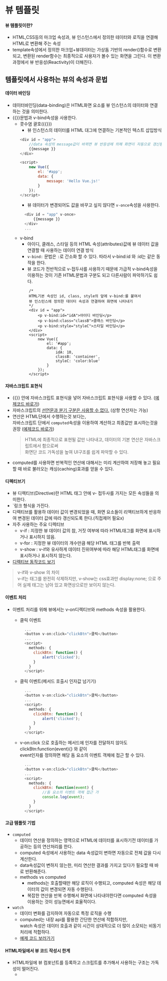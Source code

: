 # 뷰 템플릿
#### 뷰 템플릿이란?
- HTML,CSS등의 마크업 속성과, 뷰 인스턴스에서 정의한 테이터와 로직을 연결해 HTML로 변환해 주는 속성
- template속성에서 정의한 마크업+뷰데이터는 가상돔 기반의 render()함수로 변환되고, 변환된 render함수는
최종적으로 사용자가 볼수 있는 화면을 그린다. 이 변환 과정에서 뷰 반응성(Reactivity)이 더해진다.

## 템플릿에서 사용하는 뷰의 속성과 문법
#### 데이터 바인딩
- 데이터바인딩(data-binding)은 HTML화면 요소를 뷰 인스턴스의 데이터와 연결하는 것을 의미한다.
- {{}}문법과 v-bind속성을 사용한다.
    - 콧수염 괄호({{}})
       - 뷰 인스턴스의 데이터를 HTML 대그에 연결하는 기본적인 텍스트 삽입방식
        ``` js
        <div id = "app">
            //data 속성의 message값이 바뀌면 뷰 반응성에 의해 화면이 자동으로 갱신됨
            {{message }} 
        </div>
        
        <script>
            new Vue({
                el: '#app';
                data: {
                    message: 'Hello Vue.js!'
                }
            });
        </script>
        ```
      - 뷰 데이터가 변경되어도 값을 바꾸고 싶지 않다면 `v-once`속성을 사용한다.
      ``` js
        <div id = "app" v-once>
            {{message }} 
        </div>
        ...
      ```
    - v-bind
        - 아이디, 클래스, 스타일 등의 HTML 속성(attributes)값에 뷰 데이터 값을 연결할 때 사용하는 데이텨 연결 방식
        - `v-bind:` 문법은 `:`로 간소화 할 수 있다. 따라서 v-bind:id 와 :id는 같은 동작을 한다.  
        - 뷰 코드가 전반적으로 v-접두사를 사용하기 때문에 가급적 v-bind속성을 이용하는 것이 기존 HTML문법과 구분도 되고 다른사람이 파악하기도 쉽다.
        ``` 
            /* 
            HTML기본 속성인 id, class, style의 앞에 v-bind:를 붙여서
            뷰 인스턴스에 정의한 데이터 속성과 연결하여 화면에 나타내기
            */
            <div id = "app">
                <p v-bind:id="idA">아이디 바인딩</p>
                <p v-bind:class="classB">클래스 바인딩</p>
                <p v-bind:style="styleC">스타일 바인딩</p>
            </div>
            <script>
                new Vue({
                    el: '#app';
                    data: {
                        idA: 10,
                        classB: 'container',
                        styleC: 'color:blue'
                    }
                });
            </script>
        ```
        
#### 자바스크립트 표현식
- {{}} 안에 자바스크립트 표현식을 넣어 자바스크립트 표현식을 사용할 수 있다. ([예제코드 바로가](../5template/useJavaScript.html))
- 자바스크립트의 <u>선언문과 분기 구분은 사용할 수 없다.</u> (삼항 연산자는 가능)
- 연산은 HTML단에서 수행하는것 보다는,   
자바스크립트 단에서 `computed`속성을 이용하여 계산하고 최종값만 표시하는것을 권장 ([예제코드 바로가](../5template/computed.html))
    > HTML에 최종적으로 표현될 값만 나타내고, 데이터의 기본 연산은 자바스크립트에서 함으로써   
      화면단 코드 가독성을 높여 UI구조를 쉽게 파악할 수 있다.
- computed를 사용하면 반복적인 연산에 대해서는 미리 계산하여 저장해 놓고 필요할 때 바로 불러오는 캐싱(caching)효과를 얻을 수 있다.

#### 디렉티브기
- 뷰 디렉티브(Directive)란 HTML 태그 안에 v- 접두사를 가지는 모든 속성들을 의미한다.
- `<a v-if="flag">링크</a> 형식을 가진다.
- 디렉티브를 활용하 데이터 값이 변경되었을 때, 화면 요소들이 리액티브하게 반응하여 변경된 데이터 값에 따라 갱신되도록 한다.(직접제어 필요x)
- 자주 사용하는 주요 디렉티브
    - v-if : 지정한 뷰 데이터 값의 참, 거짓 여부에 따라 HTML태그를 화면에 표시하거나 표시하지 않음.
    - v-for : 지정한 뷰 데이터의 개수만큼 해당 HTML 태그를 반복 출력
    - v-show : v-if와 유사하게 데이터 진위여부에 따라 해당 HTML태그를 화면에 표시하거나 표시하지 않는다.
- [디렉티브 동작코드 보기](../5template/directive.html)  
> v-if와 v-show 의 차이  
> v-if는 태그를 완전히 삭제하지만, v-show는 css효과만 display:none; 으로 주어 실제 태그는 남아 있고 화면상으로만 보이지 않는다.
#### 이벤트 처리
- 이벤트 처리를 위해 뷰에서는 v-on디렉티브와 methods 속성을 활용한다.
    - 클릭 이벤트
        ```js
          ...
          <button v-on:click="clickBtn">클릭</button>
          ...
          <script>
            methods: {
              clickBtn: function() {
                  alert('clicked');
              }   
            }     
          </script>
        ```
  
    - 클릭 이벤트(메서드 호출시 인자값 넘기기)
        ```js
          ...
          <button v-on:click="clickBtn">클릭</button>
          ...
          <script>
            methods: {
              clickBtn: function() {
                  alert('clicked');
              }   
            }     
          </script>
        ```
    - v-on:click 으로 호출하는 메서드에 인자를 전달하지 않아도 clickBtn:function(event){} 와 같이  
      event인자를 정의하면 해당 돔 요소의 이벤트 객체에 접근 할 수 있다.
       ```js
         ...
         <button v-on:click="clickBtn">클릭</button>
         ...
         <script>
           methods: {
             clickBtn: function(event) {
                 //돔 요소의 이벤트 객체 접근 가
                 console.log(event);
             }   
           }     
         </script>
       ```
#### 고급 템플릿 기법
- `computed` 
    - 데이터 연산을 정의하는 영역으로 HTML에 데이터를 표시하기전 데이터를 가공하는 등의 연산처리를 한다.
    - computed 속성에서 사용하는 data 속성값이 변하면 자동으로 전체 값을 다시 계산한다.
    - data속성값이 변하지 않는한, 미리 연산한 결과를 가지고 있다가 필요할 때 바로 반환해준다.
    - methods vs computed
        - methods는 호출할때만 해당 로직이 수행되고, computed 속성은 해당 데이터의 값이 변경되면 자동 수행된다.
        - 복잡한 연산을 반복 수행해서 화면에 나타내야한다면 computed 속성을 이용하는 것이 성능면에서 효율적이다.
-  `watch` 
    - 데이터 변화를 감지하여 자동으로 특정 로직을 수행
    - computed는 내장 api를 활용한 간단한 연산에 적합하지만,   
        watch 속성은 데이터 호출과 같이 시간이 상대적으로 더 많이 소모되는 비동기 처리에 적합하다.
    - [예제 코드 보러가기](../5template/watch.html)
            


#### HTML파일에서 뷰 코드 작성시 한계
- HTML파일에 뷰 컴포넌트를 등록하고 스크립트를 추가해서 사용하는 구조는 가독성이 떨어진다.
    - <script>태그 안에서 HTML 코드는 구문강조가 적용되지 않아 오탈자를 찾기가 어렵다.
    - 코드 들여쓰기도 어려워, 상하위 태그관계를 파악하기 어렵다.

#### 싱글 파일 컴포넌트 체계
- 싱글 파일 컴포넌트(Single File Component)란 vue파일로 프로젝트 구조를 구성하는 방식을 말한다.
- 확장자 .vue파일 1개는 뷰 애플리케이션을 구성하는 1개의 컴포넌트와 도일하다.
- .vue 파일은 다음과 같은 기본구조를 같는다.
    - `<template></template>` : 화면에 표시할 요소들을 정의하는 영역 
    - `<script></script>` : 뷰 컴포넌트의 내용을 정의하는 영역
    - `<style></style>` : CSS 스타일을 정의하는 영역
    
#### 뷰 CLI
- .vue 파일 방식으로 애플리케이션을 개발하려면 뷰 로더(Vue Loader)와 이를 지원하는 웹팩, 
브라우저리파이같은 모듈 번들러가 필요하다.
- Vue CLI에서 제공하 명령어를 이용하면 뷰 애플리케이션을 개발하기 위한 초기 프로젝트 구조를 쉽게 구성할 수 있다.
- 뷰 CLI 명령어
    - `vue init webpack` : 고급 웹팩 기능을 활용한 프로젝트 구성방식. 원테스팅, 문법 검사등을 지
        - >웹팩은 .vue 파일을 웹 브라우저가 인식할 수 있는 형태의 파일로 변환해 주기도 한다. 
    - `vue init webpack-simple` : 웹팩 최소 기능을 활용한 프로젝트 구성방식. 빠른 화면 프로토타이핑용 
    - `vue init simple` : 최소 뷰 기능만 들어간 HTML 파일 1개 생성.
    - `vue init browserify` : 고급 브라우저리파이 기능을 활용한 프로젝트 구성 방식. 테스팅, 문법 검사등을 지원 
    - `vue init browserify simple` : 브라우저리파이 최소 기능을 활용한 프로젝트 구성 방식. 빠른 화면 프로토타이핑용
- vue init 명령어로 프로젝트를 생성할 때 package.json 파일도 함께 생성된다.
    > package.json파일은 프로젝트 정보와 npm명령어 및 뷰로 애플리케이션을 제작하는 데 필요한 라이브러리 정보들을 포함하고 있다.